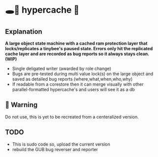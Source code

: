 # 🕳🥊 hypercache 🧼

## Explanation
**A large object state machine with a cached ram protection layer that locks/replicates a tinybee's paused state. Errors only hit the replicated cache layer and are recorded as bug reports so it always stays clean. (WIP)**

- Single deligated writer (awarded by role change)
- Bugs are pre-tested during multi value lock(s) on the large object and saved as detailed bug reports (where,what,when,who,why)
- If readable from a corestore then it can merge visually with other parallel-formatted hypercache's and users will see it as a db

## 🚧 Warning
Do not use, this is yet to be recreated from a centeralized version.

## TODO
- This is sudo code so, upload the current version
- rebuild the GUB bug reverser and reporter
